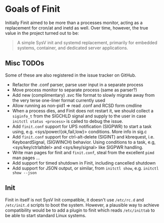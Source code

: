 Goals of Finit
==============

Initially Finit aimed to be more than a processes monitor, acting as a
replacement for cron/at and inetd as well.  Over time, however, the true
value in the project turned out to be:

> A simple SysV init and systemd replacement, primarily for embedded
> systems, container, and dedicated server applications.


Misc TODOs
----------

Some of these are also registered in the issue tracker on GitHub.

* Refactor the .conf parser, parse user input in a separate process
* Move process monitor to separate process (same as parser?)
* Add new (complimentary) .svc file format to slowly migrate away
  from the very terse one-liner format currently used
* Allow running as non-pid1 => read .conf and RCSD form cmdline
* When a process dies, and Finit does not restart it, we should collect
  a `siginfo_t` from the SIGCHLD signal and supply to the user in case
  `initctl status <process>` is called to debug the issue.
* Add `finit.conf` support for UPS notification (SIGPWR) to start a task
  using, e.g. <sys/power/{ok,fail,low}> conditions.  More info in sig.c
* Add `finit.conf` support for ctrl-alt-delete (SIGINT) and kbrequest,
  i.e. KeyboardSignal, (SIGWINCH) behavior.  Using conditions to a task,
  e.g, <sys/key/ctrlaltdel> and <sys/key/signal> like SIGPWR handling.
* Write man pages for finit and `finit.conf`, steal from the excellent
  `pimd` man pages ...
* Add support for timed shutdown in Finit, including cancelled shutdown
* Add support for JSON output, or similar, from `initctl show`, e.g.
  `initctl show --json`


Init
----

Finit in itself is not SysV Init compatible, it doesn't use `/etc/rc.d`
and `/etc/init.d` scripts to boot the system.  However, a plausible way
to achieve compatibility would be to add a plugin to finit which reads
`/etc/inittab` to be able to start standard Linux systems.

